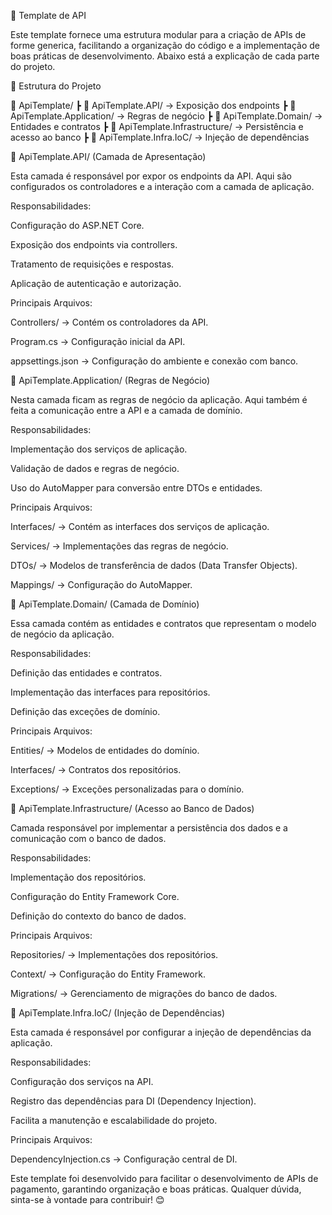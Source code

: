 📌 Template de API 

Este template fornece uma estrutura modular para a criação de APIs de forme generica, facilitando a organização do código e a implementação de boas práticas de desenvolvimento. Abaixo está a explicação de cada parte do projeto.

📂 Estrutura do Projeto

📂 ApiTemplate/
┣ 📂 ApiTemplate.API/            → Exposição dos endpoints
┣ 📂 ApiTemplate.Application/    → Regras de negócio
┣ 📂 ApiTemplate.Domain/        → Entidades e contratos
┣ 📂 ApiTemplate.Infrastructure/ → Persistência e acesso ao banco
┣ 📂 ApiTemplate.Infra.IoC/     → Injeção de dependências

📂 ApiTemplate.API/ (Camada de Apresentação)

Esta camada é responsável por expor os endpoints da API. Aqui são configurados os controladores e a interação com a camada de aplicação.

Responsabilidades:

Configuração do ASP.NET Core.

Exposição dos endpoints via controllers.

Tratamento de requisições e respostas.

Aplicação de autenticação e autorização.

Principais Arquivos:

Controllers/ → Contém os controladores da API.

Program.cs → Configuração inicial da API.

appsettings.json → Configuração do ambiente e conexão com banco.

📂 ApiTemplate.Application/ (Regras de Negócio)

Nesta camada ficam as regras de negócio da aplicação. Aqui também é feita a comunicação entre a API e a camada de domínio.

Responsabilidades:

Implementação dos serviços de aplicação.

Validação de dados e regras de negócio.

Uso do AutoMapper para conversão entre DTOs e entidades.

Principais Arquivos:

Interfaces/ → Contém as interfaces dos serviços de aplicação.

Services/ → Implementações das regras de negócio.

DTOs/ → Modelos de transferência de dados (Data Transfer Objects).

Mappings/ → Configuração do AutoMapper.

📂 ApiTemplate.Domain/ (Camada de Domínio)

Essa camada contém as entidades e contratos que representam o modelo de negócio da aplicação.

Responsabilidades:

Definição das entidades e contratos.

Implementação das interfaces para repositórios.

Definição das exceções de domínio.

Principais Arquivos:

Entities/ → Modelos de entidades do domínio.

Interfaces/ → Contratos dos repositórios.

Exceptions/ → Exceções personalizadas para o domínio.

📂 ApiTemplate.Infrastructure/ (Acesso ao Banco de Dados)

Camada responsável por implementar a persistência dos dados e a comunicação com o banco de dados.

Responsabilidades:

Implementação dos repositórios.

Configuração do Entity Framework Core.

Definição do contexto do banco de dados.

Principais Arquivos:

Repositories/ → Implementações dos repositórios.

Context/ → Configuração do Entity Framework.

Migrations/ → Gerenciamento de migrações do banco de dados.

📂 ApiTemplate.Infra.IoC/ (Injeção de Dependências)

Esta camada é responsável por configurar a injeção de dependências da aplicação.

Responsabilidades:

Configuração dos serviços na API.

Registro das dependências para DI (Dependency Injection).

Facilita a manutenção e escalabilidade do projeto.

Principais Arquivos:

DependencyInjection.cs → Configuração central de DI.

Este template foi desenvolvido para facilitar o desenvolvimento de APIs de pagamento, garantindo organização e boas práticas. 
Qualquer dúvida, sinta-se à vontade para contribuir! 😊